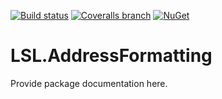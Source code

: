 [![Build status](https://img.shields.io/appveyor/ci/alunacjones/lsl-addressformatting.svg)](https://ci.appveyor.com/project/alunacjones/lsl-addressformatting)
[![Coveralls branch](https://img.shields.io/coverallsCoverage/github/alunacjones/LSL.AddressFormatting)](https://coveralls.io/github/alunacjones/LSL.AddressFormatting)
[![NuGet](https://img.shields.io/nuget/v/LSL.AddressFormatting.svg)](https://www.nuget.org/packages/LSL.AddressFormatting/)

# LSL.AddressFormatting

Provide package documentation here.

